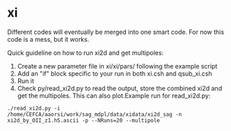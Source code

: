 # xi

Different codes will eventually be merged into one smart code. For now this code is a mess, but it works.

Quick guideline on how to run xi2d and get multipoles:

1. Create a new parameter file in xi/xi/pars/ following the example script
2. Add an "if" block specific to your run in both xi.csh and qsub_xi.csh
3. Run it
4. Check py/read_xi2d.py to read the output, store the combined xi2d and get the multipoles. This can also plot.Example run for read_xi2d.py:
```
./read_xi2d.py -i /home/CEFCA/aaorsi/work/sag_mdpl/data/xidata/xi2d_sag -n xi2d_by_OII_z1.h5.ascii -p --NRuns=20 --multipole
```
